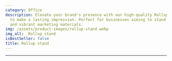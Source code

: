 ```yaml
---
category: Office
description: Elevate your brand's presence with our high-quality Rollup stand, crafted
  to make a lasting impression. Perfect for businesses aiming to stand out with professional
  and vibrant marketing materials.
img: /assets/product-images/rollup-stand.webp
img_alt:  Rollup stand
isBestSeller: false
title: Rollup stand
---
```

---

